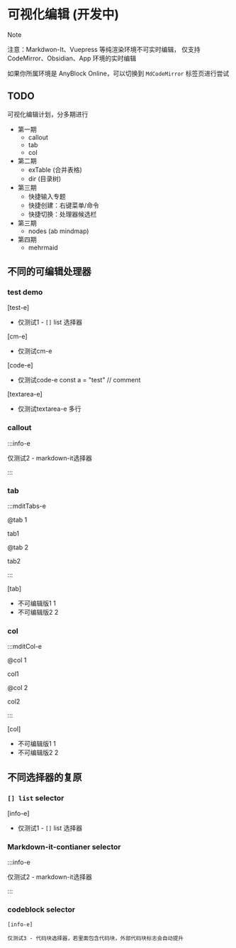 # 可视化编辑 (开发中)

> [!note]
> 注意：Markdwon-It、Vuepress 等纯渲染环境不可实时编辑，
> 仅支持 CodeMirror、Obsidian、App 环境的实时编辑
> 
> 如果你所属环境是 AnyBlock Online，可以切换到 `MdCodeMirror` 标签页进行尝试

## TODO

可视化编辑计划，分多期进行

- 第一期
  - callout
  - tab
  - col
- 第二期
  - exTable (合并表格)
  - dir (目录树)
- 第三期
  - 快捷输入专题
  - 快捷创建：右键菜单/命令
  - 快捷切换：处理器候选栏
- 第三期
  - nodes (ab mindmap)
- 第四期
  - mehrmaid

## 不同的可编辑处理器

### test demo

[test-e]

- 仅测试1 - `[]` list 选择器

[cm-e]

- 仅测试cm-e

[code-e]

- 仅测试code-e
  const a = "test" // comment

[textarea-e]

- 仅测试textarea-e
  多行

### callout

:::info-e

仅测试2 - markdown-it选择器

:::

### tab

:::mditTabs-e

@tab 1

tab1

@tab 2

tab2

:::

[tab]

- 不可编辑版1
  1
- 不可编辑版2
  2

### col

:::mditCol-e

@col 1

col1

@col 2

col2

:::

[col]

- 不可编辑版1
  1
- 不可编辑版2
  2

## 不同选择器的复原

### `[] list` selector

[info-e]

- 仅测试1 - `[]` list 选择器

### Markdown-it-contianer selector

:::info-e

仅测试2 - markdown-it选择器

:::

### codeblock selector

```anyblock
[info-e]

仅测试3 - 代码块选择器，若里面包含代码块，外部代码块标志会自动提升
```
